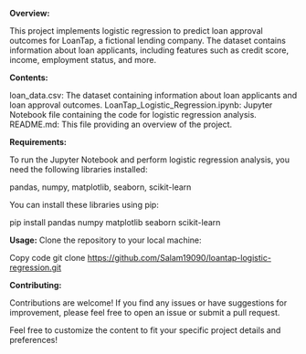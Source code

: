 **Overview:**

This project implements logistic regression to predict loan approval outcomes for LoanTap, a fictional lending company. The dataset contains information about loan applicants, including features such as credit score, income, employment status, and more.

**Contents:**

loan_data.csv: The dataset containing information about loan applicants and loan approval outcomes.
LoanTap_Logistic_Regression.ipynb: Jupyter Notebook file containing the code for logistic regression analysis.
README.md: This file providing an overview of the project.

**Requirements:**

To run the Jupyter Notebook and perform logistic regression analysis, you need the following libraries installed:

pandas,
numpy,
matplotlib,
seaborn,
scikit-learn

You can install these libraries using pip:

pip install pandas numpy matplotlib seaborn scikit-learn

**Usage:**
Clone the repository to your local machine:

Copy code
git clone https://github.com/Salam19090/loantap-logistic-regression.git

**Contributing:**

Contributions are welcome! If you find any issues or have suggestions for improvement, please feel free to open an issue or submit a pull request.


Feel free to customize the content to fit your specific project details and preferences!






